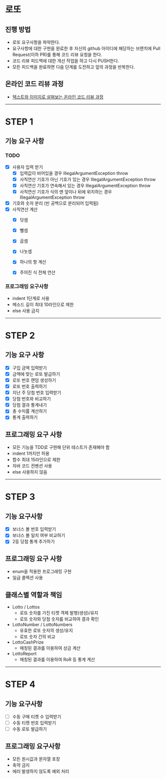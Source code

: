 # 로또
## 진행 방법
* 로또 요구사항을 파악한다.
* 요구사항에 대한 구현을 완료한 후 자신의 github 아이디에 해당하는 브랜치에 Pull Request(이하 PR)를 통해 코드 리뷰 요청을 한다.
* 코드 리뷰 피드백에 대한 개선 작업을 하고 다시 PUSH한다.
* 모든 피드백을 완료하면 다음 단계를 도전하고 앞의 과정을 반복한다.

## 온라인 코드 리뷰 과정
* [텍스트와 이미지로 살펴보는 온라인 코드 리뷰 과정](https://github.com/next-step/nextstep-docs/tree/master/codereview)

------
# STEP 1
## 기능 요구 사항
### TODO
* [X] 사용자 입력 받기
  * [X] 입력값이 비어있을 경우 IllegalArgumentException throw
  * [X] 사칙연산 기호가 아닌 기호가 있는 경우 IllegalArgumentException throw
  * [X] 사칙연산 기호가 연속해서 있는 경우 IllegalArgumentException throw
  * [X] 사칙연산 기호가 식의 맨 앞이나 뒤에 위치하는 경우 IllegalArgumentException throw
* [X] 기호와 숫자 분리 (빈 공백으로 분리되어 입력됨)
* [X] 사칙연산 계산
  * [X] 덧셈
  * [X] 뺄셈
  * [X] 곱셈
  * [X] 나눗셈
  * [X] 하나의 항 계산
  * [X] 주어진 식 전체 연산


### 프로그래밍 요구사항
- indent 1단계로 사용
- 메소드 길이 최대 10라인으로 제한
- else 사용 금지

------
# STEP 2
## 기능 요구 사항
* [X] 구입 금액 입력받기
* [X] 금액에 맞는 로또 발급하기
* [X] 로또 번호 랜덤 생성하기
* [X] 로또 번호 출력하기
* [X] 지난 주 당첨 번호 입력받기
* [X] 당첨 번호와 비교하기
* [X] 당첨 결과 통계내기
* [X] 총 수익률 계산하기
* [X] 통계 출력하기

## 프로그래밍 요구 사항
- 모든 기능을 TDD로 구현해 단위 테스트가 존재해야 함
- indent 1까지만 허용
- 함수 최대 15라인으로 제한
- 자바 코드 컨벤션 사용
- else 사용하지 않음

---------
# STEP 3
## 기능 요구사항
* [X] 보너스 볼 번호 입력받기
* [X] 보너스 볼 일치 여부 비교하기
* [X] 2등 당첨 통계 추가하기

## 프로그래밍 요구 사항
- enum을 적용한 프로그래밍 구현
- 일급 콜렉션 사용

## 클래스별 역할과 책임
- Lotto / Lottos
  - 로또 숫자를 가진 티켓 객체 발행(생성)/유지
  - 로또 숫자와 당첨 숫자를 비교하여 결과 확인
- LottoNumber / LottoNumbers
  - 유효한 로또 숫자의 생성/유지
  - 로또 숫자 간의 비교
- LottoCashPrize
  - 매칭된 결과를 이용하여 상금 계산
- LottoReport
  - 매칭된 결과를 이용하여 RoR 등 통계 계산

---------
# STEP 4
## 기능 요구사항
* [ ] 수동 구매 티켓 수 입력받기
* [ ] 수동 티켓 번호 입력받기
* [ ] 수동 로또 발급하기

## 프로그래밍 요구사항
- 모든 원시값과 문자열 포장
- 축약 금지
- 에러 발생하지 않도록 예외 처리
